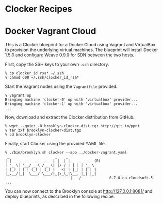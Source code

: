 Clocker Recipes
===============

# Docker Vagrant Cloud

This is a Clocker blueprint for a Docker Cloud using Vagrant and VirtualBox to provision the underlying virtual machines. The blueprint will install Docker 1.5.0 and configure Weave 0.9.0 for SDN between the two hosts.

First, copy the SSH keys to your own `.ssh` directory.

```
% cp clocker_id_rsa* ~/.ssh
% chmod 600 ~/.ssh/clocker_id_rsa*
```

Start the Vagrant nodes using the `Vagrantfile` provided.

```
% vagrant up
Bringing machine 'clocker-0' up with 'virtualbox' provider...
Bringing machine 'clocker-1' up with 'virtualbox' provider...
...
```

Now, download and extract the Clocker distribution from GitHub.

```
% wget --quiet -O brooklyn-clocker-dist.tgz http://git.io/ppnt
% tar zxf brooklyn-clocker-dist.tgz
% cd brooklyn-clocker
```

Finally, start Clocker using the provided YAML file.

```
% ./bin/brooklyn.sh clocker --app ../docker-vagrant.yaml
 _                     _    _             
| |__  _ __ ___   ___ | | _| |_   _ _ __ (R)
| '_ \| '__/ _ \ / _ \| |/ / | | | | '_ \ 
| |_) | | | (_) | (_) |   <| | |_| | | | |
|_.__/|_|  \___/ \___/|_|\_\_|\__, |_| |_|
                              |___/             0.7.0-ea-cloudsoft.5
...
```

You can now connect to the Brooklyn console at http://127.0.0.1:8081/ and deploy blueprints, as described in the following recipe.

